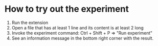 # How to try out the experiment

1. Run the extension
2. Open a file that has at least 1 line and its content is at least 2 long
3. Invoke the experiment command: Ctrl + Shift + P => "Run experiment"
4. See an information message in the bottom right corner with the result.